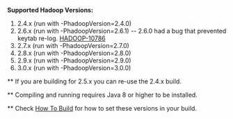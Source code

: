 **Supported Hadoop Versions:**

1. 2.4.x (run with -PhadoopVersion=2.4.0)
2. 2.6.x (run with -PhadoopVersion=2.6.1) -- 2.6.0 had a bug that prevented keytab re-log. [HADOOP-10786](https://issues.apache.org/jira/browse/Hadoop-10786)
3. 2.7.x (run with -PhadoopVersion=2.7.0)
4. 2.8.x (run with -PhadoopVersion=2.8.0)
5. 2.9.x (run with -PhadoopVersion=2.9.0)
6. 3.0.x (run with -PhadoopVersion=3.0.0)

** If you are building for 2.5.x you can re-use the 2.4.x build.

** Compiling and running requires Java 8 or higher to be installed.

** Check [How To Build](How_To_Build/) for how to set these versions in your build.